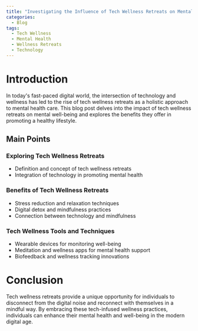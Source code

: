 ```yaml
---
title: "Investigating the Influence of Tech Wellness Retreats on Mental Health"
categories:
  - Blog
tags:
  - Tech Wellness
  - Mental Health
  - Wellness Retreats
  - Technology
---
```


# Introduction
In today's fast-paced digital world, the intersection of technology and wellness has led to the rise of tech wellness retreats as a holistic approach to mental health care. This blog post delves into the impact of tech wellness retreats on mental well-being and explores the benefits they offer in promoting a healthy lifestyle.

## Main Points
### Exploring Tech Wellness Retreats
- Definition and concept of tech wellness retreats
- Integration of technology in promoting mental health

### Benefits of Tech Wellness Retreats
- Stress reduction and relaxation techniques
- Digital detox and mindfulness practices
- Connection between technology and mindfulness

### Tech Wellness Tools and Techniques
- Wearable devices for monitoring well-being
- Meditation and wellness apps for mental health support
- Biofeedback and wellness tracking innovations

# Conclusion
Tech wellness retreats provide a unique opportunity for individuals to disconnect from the digital noise and reconnect with themselves in a mindful way. By embracing these tech-infused wellness practices, individuals can enhance their mental health and well-being in the modern digital age.